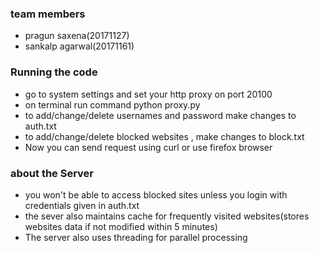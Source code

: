 ### team members
- pragun saxena(20171127)
- sankalp agarwal(20171161)

### Running the code
- go to system settings and set your http proxy on port 20100
- on terminal run command python proxy.py
- to add/change/delete usernames and password make changes to auth.txt
- to add/change/delete blocked websites , make changes to block.txt
- Now you can send request using curl or use firefox browser

### about the Server
- you won't be able to access blocked sites unless you login with credentials given in auth.txt
- the sever also maintains cache for frequently visited websites(stores websites data if not modified within 5 minutes)
- The server also uses threading for parallel processing 
